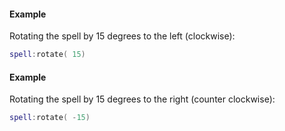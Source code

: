 #### Example
Rotating the spell by 15 degrees to the left (clockwise):
```lua
spell:rotate( 15)
```
#### Example
Rotating the spell by 15 degrees to the right (counter clockwise):
```lua
spell:rotate( -15)
```
